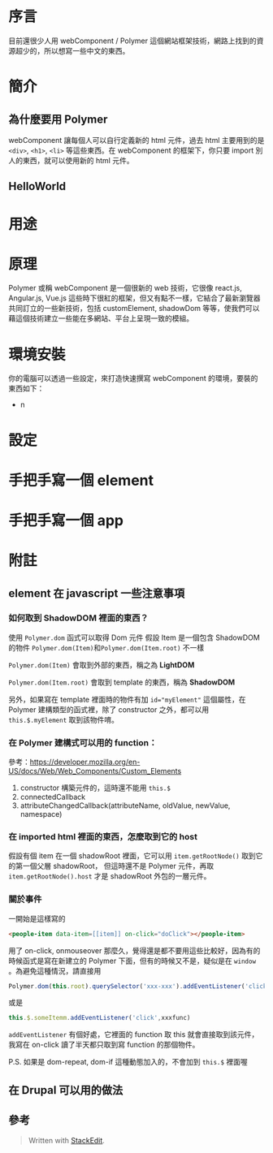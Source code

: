 
# 序言

目前還很少人用 webComponent / Polymer 這個網站框架技術，網路上找到的資源超少的，所以想寫一些中文的東西。

# 簡介

## 為什麼要用 Polymer

webComponent 讓每個人可以自行定義新的 html 元件，過去 html 主要用到的是 `<div>`, `<h1>`, `<li>` 等這些東西。在 webComponent 的框架下，你只要 import 別人的東西，就可以使用新的 html 元件。

## HelloWorld



# 用途

# 原理

Polymer 或稱 webComponent 是一個很新的 web 技術，它很像 react.js, Angular.js, Vue.js 這些時下很紅的框架，但又有點不一樣，它結合了最新瀏覽器共同訂立的一些新技術，包括 customElement, shadowDom 等等，使我們可以藉這個技術建立一些能在多網站、平台上呈現一致的模組。

# 環境安裝
你的電腦可以透過一些設定，來打造快速撰寫 webComponent  的環境，要裝的東西如下：

* n

# 設定

# 手把手寫一個 element

# 手把手寫一個 app

# 附註

## element 在 javascript 一些注意事項

### 如何取到 ShadowDOM 裡面的東西？

使用 `Polymer.dom` 函式可以取得 Dom 元件
假設 Item 是一個包含 ShadowDOM 的物件 
`Polymer.dom(Item)`和`Polymer.dom(Item.root)` 不一樣

`Polymer.dom(Item)` 會取到外部的東西，稱之為 **LightDOM**

`Polymer.dom(Item.root)` 會取到 template 的東西，稱為 **ShadowDOM**

另外，如果寫在 template 裡面時的物件有加 `id="myElement"` 這個屬性，在 Polymer 建構類型的函式裡，除了 constructor 之外，都可以用 `this.$.myElement` 取到該物件唷。

### 在  Polymer 建構式可以用的 function：

參考：https://developer.mozilla.org/en-US/docs/Web/Web_Components/Custom_Elements

1. constructor 構築元件的，這時還不能用 `this.$`
2. connectedCallback 
3. attributeChangedCallback(attributeName, oldValue, newValue, namespace)

### 在 imported html  裡面的東西，怎麼取到它的 host 

假設有個 item  在一個 shadowRoot 裡面，它可以用 `item.getRootNode()` 取到它的第一個父層 shadowRoot，
但這時還不是 Polymer 元件，再取 `item.getRootNode().host` 才是 shadowRoot 外包的一層元件。


### 關於事件

一開始是這樣寫的

```html
<people-item data-item=[[item]] on-click="doClick"></people-item>
```

用了 on-click,  onmouseover 那麼久，覺得還是都不要用這些比較好，因為有的時候函式是寫在新建立的 Polymer 下面，但有的時候又不是，疑似是在 `window` 。為避免這種情況，請直接用
```js
Polymer.dom(this.root).querySelector('xxx-xxx').addEventListener('click',xxxfunc)
```
或是 
```js
this.$.someItemm.addEventListener('click',xxxfunc)
```
`addEventListener` 有個好處，它裡面的 function 取 this 就會直接取到該元件，我寫在 on-click 讀了半天都只取到寫 function 的那個物件。

P.S. 如果是 dom-repeat, dom-if 這種動態加入的，不會加到 `this.$` 裡面喔


## 在 Drupal 可以用的做法


## 參考


> Written with [StackEdit](https://stackedit.io/).
<!--stackedit_data:
eyJoaXN0b3J5IjpbMTg3MzYwMTAyMl19
-->